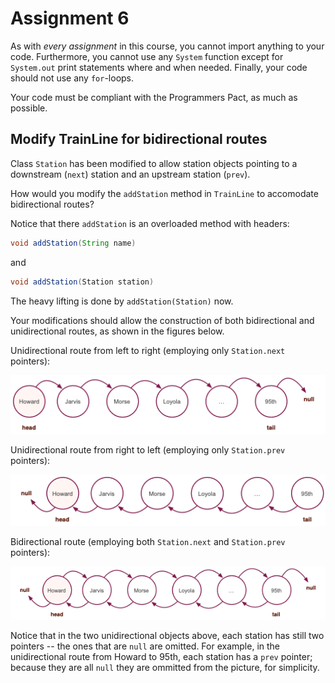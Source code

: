 # Assignment 6

As with *every assignment* in this course, you cannot import anything to your code. Furthermore, you cannot use any `System` function except for `System.out` print statements where and when needed. Finally, your code should not use any `for`-loops.

Your code must be compliant with the Programmers Pact, as much as possible.



## Modify TrainLine for bidirectional routes

Class `Station` has been modified to allow station objects pointing to a downstream (`next`) station and an upstream station (`prev`).

How would you modify the `addStation` method in `TrainLine` to accomodate bidirectional routes?

Notice that there `addStation` is an overloaded method with headers:

```java
void addStation(String name)
```
and
```java
void addStation(Station station)
```

The heavy lifting is done by `addStation(Station)` now.

Your modifications should allow the construction of both bidirectional and unidirectional routes, as shown in the figures below.

Unidirectional route from left to right (employing only `Station.next` pointers):

![Alt text](images/uni-l-r.png)


Unidirectional route from right to left (employing only `Station.prev` pointers):

![Alt text](images/uni-r-l.png)


Bidirectional route (employing both `Station.next` and `Station.prev` pointers):

![Alt text](images/bi.png)

Notice that in the two unidirectional objects above, each station has still two pointers -- the ones that are `null` are omitted. For example, in the unidirectional route from Howard to 95th, each station has a `prev` pointer; because they are all `null` they are ommitted from the picture, for simplicity.